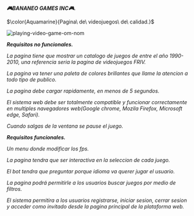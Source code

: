 <strong><em>🎮BANANEO GAMES INC🎮.</em></strong>

$\color{Aquamarine}{Pagina\ de\ videojuegos\ de\ calidad.}$

![playing-video-game-om-nom](https://github.com/user-attachments/assets/0833d8cc-84fe-4b6d-a64f-553500ef5d02)

<strong><em>Requisitos no funcionales.</em></strong>

<em>La pagina tiene que mostrar un catalogo de juegos de entre el año 1990-2010, una referencia seria la pagina de videojuegos FRIV.</em>

<em>La pagina va tener una paleta de colores brillantes que llame la atencion a todo tipo de publico.</em>

<em>La pagina debe cargar rapidamente, en menos de 5 segundos.</em>

<em>El sistema web debe ser totalmente compatible y funcionar correctamente en multiples navegadores web(Google chrome, Mozila Firefox, Microsoft edge, Safari).</em>

<em>Cuando salgas de la ventana se pause el juego.</em>

<strong><em>Requisitos funcionales.</em></strong>

<em>Un menu donde modificar los fps.</em>

<em>La pagina tendra que ser interactiva en la seleccion de cada juego.</em>

<em>El bot tendra que preguntar porque idioma va querer jugar el usuario.</em>

<em>La pagina podrá permitirle a los usuarios buscar juegos por medio de filtros.</em>

<em>El sistema permitira a los usuarios registrarse, iniciar sesion, cerrar sesion y acceder como invitado desde la pagina principal  de la plataforma web.</em>

